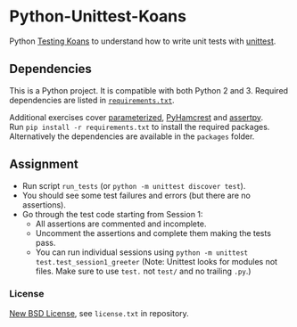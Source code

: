 # Python-Unittest-Koans #

Python [Testing Koans](http://blog.code-cop.org/2015/12/testing-koans.html) to understand how to write unit tests with [unittest](https://docs.python.org/2/library/unittest.html).

## Dependencies ##

This is a Python project. It is compatible with both Python 2 and 3. 
Required dependencies are listed in [`requirements.txt`](requirements.txt).

Additional exercises cover [parameterized](https://github.com/wolever/parameterized), 
[PyHamcrest](https://github.com/hamcrest/PyHamcrest) and
[assertpy](https://github.com/ActivisionGameScience/assertpy).  
Run `pip install -r requirements.txt` to install the required packages. 
Alternatively the dependencies are available in the `packages` folder.

## Assignment ##

* Run script `run_tests` (or `python -m unittest discover test`).
* You should see some test failures and errors (but there are no assertions).
* Go through the test code starting from Session 1:
    * All assertions are commented and incomplete.
    * Uncomment the assertions and complete them making the tests pass.
    * You can run individual sessions using `python -m unittest test.test_session1_greeter` (Note: Unittest looks for modules not files. Make sure to use `test.` not `test/` and no trailing `.py`.)

### License ###
[New BSD License](http://opensource.org/licenses/bsd-license.php), see `license.txt` in repository.
